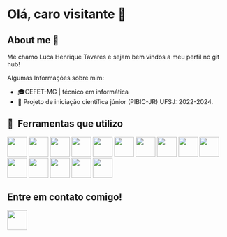 # Olá, caro visitante 👋
## About me 🧪
Me chamo Luca Henrique Tavares e sejam bem vindos a meu perfil no git hub!

Algumas Informações sobre mim:
-  🎓CEFET-MG | técnico em informática
-  🔭 Projeto de iniciação científica júnior (PIBIC-JR) UFSJ: 2022-2024.


<h2> 🚀 &nbsp;Ferramentas que utilizo</h2>
<p align="left">

<img src="https://cdn.jsdelivr.net/gh/devicons/devicon@latest/icons/vscode/vscode-original.svg" width="45px" heigh="45px" />
<img src="https://cdn.jsdelivr.net/gh/devicons/devicon@latest/icons/html5/html5-original-wordmark.svg" width="45px" heigh="45px"/>
<img src="https://cdn.jsdelivr.net/gh/devicons/devicon@latest/icons/css3/css3-original-wordmark.svg" width="45px" heigh="45px"/>
<img src="https://cdn.jsdelivr.net/gh/devicons/devicon@latest/icons/javascript/javascript-plain.svg" width="45px" heigh="45px" />
<img src="https://cdn.jsdelivr.net/gh/devicons/devicon@latest/icons/nodejs/nodejs-original-wordmark.svg" width="45px" heigh="45px" />
<img src="https://cdn.jsdelivr.net/gh/devicons/devicon@latest/icons/figma/figma-original.svg" width="45px" heigh="45px" />
<img src="https://cdn.jsdelivr.net/gh/devicons/devicon@latest/icons/canva/canva-original.svg" width="45px" heigh="45px" />
<img src="https://cdn.jsdelivr.net/gh/devicons/devicon@latest/icons/mysql/mysql-original.svg" width="45px" heigh="45px" />
<img src="https://cdn.jsdelivr.net/gh/devicons/devicon@latest/icons/firebase/firebase-original.svg" width="45px" heigh="45px" />
<img src="https://cdn.jsdelivr.net/gh/devicons/devicon@latest/icons/c/c-original.svg" width="45px" heigh="45px" />
<img src="https://cdn.jsdelivr.net/gh/devicons/devicon@latest/icons/python/python-original.svg" width="45px" heigh="45px" />
<img src="https://cdn.jsdelivr.net/gh/devicons/devicon@latest/icons/github/github-original.svg" width="45px" heigh="45px" />
<img src="https://cdn.jsdelivr.net/gh/devicons/devicon@latest/icons/flutter/flutter-original.svg" width="45px" heigh="45px" />
<img src="https://cdn.jsdelivr.net/gh/devicons/devicon@latest/icons/java/java-original.svg" width="45px" heigh="45px" />
<img src="https://play-lh.googleusercontent.com/kwANigUVb_n4EufhpDSpunpiHWSxSBtf3hmx12KATdJ52Fzi9yjJ5gbBRai_U0xxkvdq" width="45px" height="45px" />
            
</p>

<h2>Entre em contato comigo!</h2>
<a href="https://www.instagram.com/luca.h.tv?igsh=d3BldGlranp0eWJ5">
  <img src="https://upload.wikimedia.org/wikipedia/commons/thumb/a/a5/Instagram_icon.png/1024px-Instagram_icon.png" width="45px" height="45px">
</a>

  


<!--
**Luca-Henrique-Tavares/Luca-Henrique-Tavares** is a ✨ _special_ ✨ repository because its `README.md` (this file) appears on your GitHub profile.

Here are some ideas to get you started:

- 🔭 I’m currently working on ...
- 🌱 I’m currently learning ...
- 👯 I’m looking to collaborate on ...
- 🤔 I’m looking for help with ...
- 💬 Ask me about ...
- 📫 How to reach me: ...
- 😄 Pronouns: ...
- ⚡ Fun fact: ...
-->
